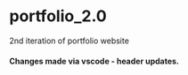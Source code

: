 # portfolio_2.0
 2nd iteration of portfolio website

#### Changes made via vscode - header updates.

